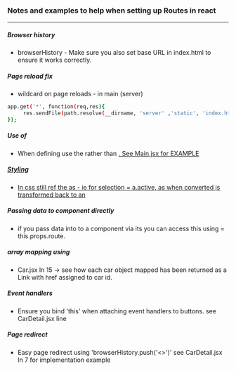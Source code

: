 ### Notes and examples to help when setting up Routes in react
-----

##### Browser history
- browserHistory - Make sure you also set base URL in index.html to ensure it
works correctly.

##### Page reload fix
- wildcard on page reloads - in main (server)
```sh
app.get('*', function(req,res){
     res.sendFile(path.resolve(__dirname, 'server' ,'static', 'index.html'));
});
```

##### Use of <Link >
- When defining <Links> use the <Link to=""> rather than <a href="">. See
Main.jsx for EXAMPLE

##### Styling <Link >
- In css still ref the <Link> as - ie for selection = a.active, as when
converted <Link> is transformed back to an <a>

##### Passing data to component directly
- if you pass data into to a component via its <Route> you can access this
using = this.props.route.<data>

##### array mapping using <Link >
- Car.jsx ln 15 -> see how each car object mapped has been returned as a Link
with href assigned to car id.

##### Event handlers
- Ensure you bind 'this' when attaching event handlers to buttons. see CarDetail.jsx
line

##### Page redirect
- Easy page redirect using 'browserHistory.push('<>')' see CarDetail.jsx ln 7 for
implementation example
